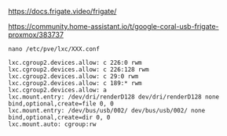 https://docs.frigate.video/frigate/

https://community.home-assistant.io/t/google-coral-usb-frigate-proxmox/383737

`nano /etc/pve/lxc/XXX.conf`

```
lxc.cgroup2.devices.allow: c 226:0 rwm
lxc.cgroup2.devices.allow: c 226:128 rwm
lxc.cgroup2.devices.allow: c 29:0 rwm
lxc.cgroup2.devices.allow: c 189:* rwm
lxc.cgroup2.devices.allow: a
lxc.mount.entry: /dev/dri/renderD128 dev/dri/renderD128 none bind,optional,create=file 0, 0
lxc.mount.entry: /dev/bus/usb/002/ dev/bus/usb/002/ none bind,optional,create=dir 0, 0
lxc.mount.auto: cgroup:rw
```